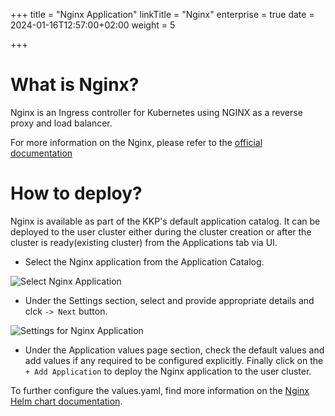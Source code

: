 +++
title = "Nginx Application"
linkTitle = "Nginx"
enterprise = true
date = 2024-01-16T12:57:00+02:00
weight = 5

+++

# What is Nginx?

Nginx is an Ingress controller for Kubernetes using NGINX as a reverse proxy and load balancer.

For more information on the Nginx, please refer to the [official documentation](https://kubernetes.github.io/ingress-nginx/)

# How to deploy?

Nginx is available as part of the KKP's default application catalog. 
It can be deployed to the user cluster either during the cluster creation or after the cluster is ready(existing cluster) from the Applications tab via UI.

* Select the Nginx application from the Application Catalog.

![Select Nginx Application](/img/kubermatic/common/applications/default-apps-catalog/01-select-application-nginx-app.png)

* Under the Settings section, select and provide appropriate details and clck `-> Next` button.

![Settings for Nginx Application](/img/kubermatic/common/applications/default-apps-catalog/02-settings-nginx-app.png)

* Under the Application values page section, check the default values and add values if any required to be configured explicitly. Finally click on the `+ Add Application` to deploy the Nginx application to the user cluster.

To further configure the values.yaml, find more information on the [Nginx Helm chart documentation](https://github.com/kubernetes/ingress-nginx/tree/main/charts/ingress-nginx).
